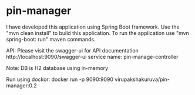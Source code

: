 # pin-manager
I have developed this application using Spring Boot framework.
Use the "mvn clean install" to build this application.
To run the application use "mvn spring-boot: run" maven commands.

API:
 Please visit the swagger-ui for API documentation
 http://localhost:9090/swagger-ui
    service name: pin-manage-controller

Note: DB is H2 database using in-memory

Run using dockor:
docker run -p 9090:9090 virupakshakuruva/pin-manager:0.2
